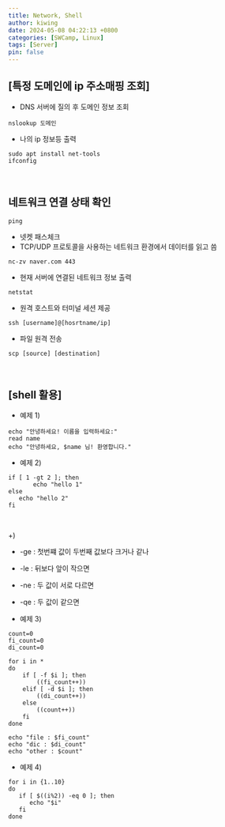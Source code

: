 ```yaml
---
title: Network, Shell
author: kiwing
date: 2024-05-08 04:22:13 +0800
categories: [SWCamp, Linux]
tags: [Server]
pin: false
---
```


## [특정 도메인에 ip 주소매핑 조회]

-  DNS 서버에 질의 후 도메인 정보 조회

```
nslookup 도메인
```

- 나의 ip 정보등 출력

```
sudo apt install net-tools
ifconfig 
```

<br>

## 네트워크 연결 상태 확인

```
ping
```

- 넷켓 패스체크
- TCP/UDP 프로토콜을 사용하는 네트워크 환경에서 데이터를 읽고 씀

```
nc-zv naver.com 443
```

- 현재 서버에 연결된 네트워크 정보 출력

```
netstat
```

- 원격 호스트와 터미널 세션 제공 

```
ssh [username]@[hosrtname/ip]  
```

- 파일 원격 전송 

```
scp [source] [destination]
```

<br>


## [shell 활용]

- 예제 1)

```
echo "안녕하세요! 이름을 입력하세요:"
read name
echo "안녕하세요, $name 님! 환영합니다."
```

- 예제 2)

```
if [ 1 -gt 2 ]; then
       echo "hello 1"
else
   echo "hello 2"
fi
```   
<br>

+) 
- -ge : 첫번쨰 값이 두번째 값보다 크거나 같나
- -le : 뒤보다 앞이 작으면
- -ne : 두 값이 서로 다르면
- -qe : 두 값이 같으면


- 예제 3)

```
count=0
fi_count=0
di_count=0

for i in *
do 
    if [ -f $i ]; then
        ((fi_count++))
    elif [ -d $i ]; then
        ((di_count++))
    else    
        ((count++))
    fi
done

echo "file : $fi_count"
echo "dic : $di_count"
echo "other : $count"
```

- 예제 4)

```
for i in {1..10}
do
   if [ $((i%2)) -eq 0 ]; then
      echo "$i"
   fi
done
```


[nodejs]: https://nodejs.org/
[starter]: https://github.com/cotes2020/chirpy-starter
[pages-workflow-src]: https://docs.github.com/en/pages/getting-started-with-github-pages/configuring-a-publishing-source-for-your-github-pages-site#publishing-with-a-custom-github-actions-workflow
[latest-tag]: https://github.com/cotes2020/jekyll-theme-chirpy/tags
